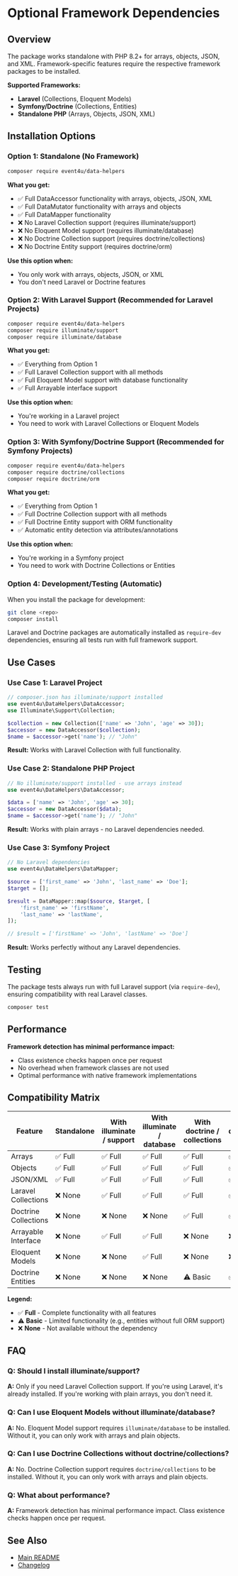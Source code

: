 # Optional Framework Dependencies

## Overview

The package works standalone with PHP 8.2+ for arrays, objects, JSON, and XML. Framework-specific features require the respective framework
packages to be installed.

**Supported Frameworks:**

- **Laravel** (Collections, Eloquent Models)
- **Symfony/Doctrine** (Collections, Entities)
- **Standalone PHP** (Arrays, Objects, JSON, XML)

## Installation Options

### Option 1: Standalone (No Framework)

```bash
composer require event4u/data-helpers
```

**What you get:**

- ✅ Full DataAccessor functionality with arrays, objects, JSON, XML
- ✅ Full DataMutator functionality with arrays and objects
- ✅ Full DataMapper functionality
- ❌ No Laravel Collection support (requires illuminate/support)
- ❌ No Eloquent Model support (requires illuminate/database)
- ❌ No Doctrine Collection support (requires doctrine/collections)
- ❌ No Doctrine Entity support (requires doctrine/orm)

**Use this option when:**

- You only work with arrays, objects, JSON, or XML
- You don't need Laravel or Doctrine features

### Option 2: With Laravel Support (Recommended for Laravel Projects)

```bash
composer require event4u/data-helpers
composer require illuminate/support
composer require illuminate/database
```

**What you get:**

- ✅ Everything from Option 1
- ✅ Full Laravel Collection support with all methods
- ✅ Full Eloquent Model support with database functionality
- ✅ Full Arrayable interface support

**Use this option when:**

- You're working in a Laravel project
- You need to work with Laravel Collections or Eloquent Models

### Option 3: With Symfony/Doctrine Support (Recommended for Symfony Projects)

```bash
composer require event4u/data-helpers
composer require doctrine/collections
composer require doctrine/orm
```

**What you get:**

- ✅ Everything from Option 1
- ✅ Full Doctrine Collection support with all methods
- ✅ Full Doctrine Entity support with ORM functionality
- ✅ Automatic entity detection via attributes/annotations

**Use this option when:**

- You're working in a Symfony project
- You need to work with Doctrine Collections or Entities

### Option 4: Development/Testing (Automatic)

When you install the package for development:

```bash
git clone <repo>
composer install
```

Laravel and Doctrine packages are automatically installed as `require-dev` dependencies, ensuring all tests run with full framework support.

## Use Cases

### Use Case 1: Laravel Project

```php
// composer.json has illuminate/support installed
use event4u\DataHelpers\DataAccessor;
use Illuminate\Support\Collection;

$collection = new Collection(['name' => 'John', 'age' => 30]);
$accessor = new DataAccessor($collection);
$name = $accessor->get('name'); // "John"
```

**Result:** Works with Laravel Collection with full functionality.

### Use Case 2: Standalone PHP Project

```php
// No illuminate/support installed - use arrays instead
use event4u\DataHelpers\DataAccessor;

$data = ['name' => 'John', 'age' => 30];
$accessor = new DataAccessor($data);
$name = $accessor->get('name'); // "John"
```

**Result:** Works with plain arrays - no Laravel dependencies needed.

### Use Case 3: Symfony Project

```php
// No Laravel dependencies
use event4u\DataHelpers\DataMapper;

$source = ['first_name' => 'John', 'last_name' => 'Doe'];
$target = [];

$result = DataMapper::map($source, $target, [
    'first_name' => 'firstName',
    'last_name' => 'lastName',
]);

// $result = ['firstName' => 'John', 'lastName' => 'Doe']
```

**Result:** Works perfectly without any Laravel dependencies.

## Testing

The package tests always run with full Laravel support (via `require-dev`), ensuring compatibility with real Laravel classes.

```bash
composer test
```

## Performance

**Framework detection has minimal performance impact:**

- Class existence checks happen once per request
- No overhead when framework classes are not used
- Optimal performance with native framework implementations

## Compatibility Matrix

| Feature              | Standalone | With illuminate / support | With illuminate / database | With doctrine / collections | With doctrine / orm |
|----------------------|------------|---------------------------|----------------------------|-----------------------------|---------------------|
| Arrays               | ✅ Full     | ✅ Full                    | ✅ Full                     | ✅ Full                      | ✅ Full              |
| Objects              | ✅ Full     | ✅ Full                    | ✅ Full                     | ✅ Full                      | ✅ Full              |
| JSON/XML             | ✅ Full     | ✅ Full                    | ✅ Full                     | ✅ Full                      | ✅ Full              |
| Laravel Collections  | ❌ None     | ✅ Full                    | ✅ Full                     | ✅ Full                      | ✅ Full              |
| Doctrine Collections | ❌ None     | ❌ None                    | ❌ None                     | ✅ Full                      | ✅ Full              |
| Arrayable Interface  | ❌ None     | ✅ Full                    | ✅ Full                     | ❌ None                      | ❌ None              |
| Eloquent Models      | ❌ None     | ❌ None                    | ✅ Full                     | ❌ None                      | ❌ None              |
| Doctrine Entities    | ❌ None     | ❌ None                    | ❌ None                     | ⚠️ Basic                    | ✅ Full              |

**Legend:**

- ✅ **Full** - Complete functionality with all features
- ⚠️ **Basic** - Limited functionality (e.g., entities without full ORM support)
- ❌ **None** - Not available without the dependency

## FAQ

### Q: Should I install illuminate/support?

**A:** Only if you need Laravel Collection support. If you're using Laravel, it's already installed. If you're working with plain arrays,
you don't need it.

### Q: Can I use Eloquent Models without illuminate/database?

**A:** No. Eloquent Model support requires `illuminate/database` to be installed. Without it, you can only work with arrays and plain
objects.

### Q: Can I use Doctrine Collections without doctrine/collections?

**A:** No. Doctrine Collection support requires `doctrine/collections` to be installed. Without it, you can only work with arrays and plain
objects.

### Q: What about performance?

**A:** Framework detection has minimal performance impact. Class existence checks happen once per request.

## See Also

- [Main README](README.md)
- [Changelog](CHANGELOG.md)

